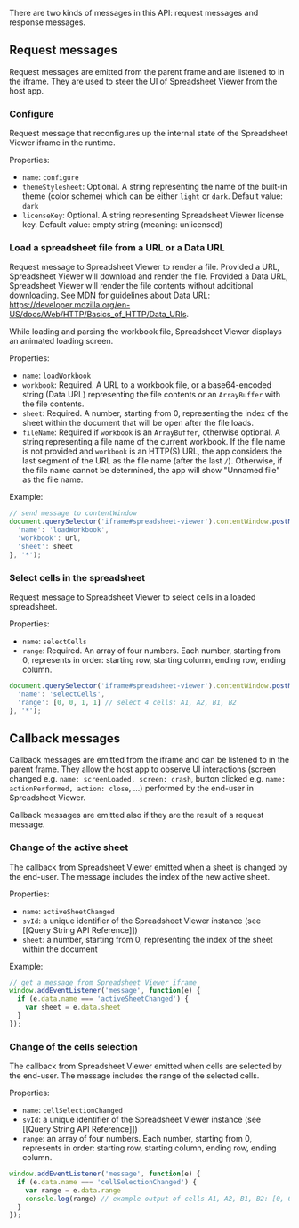There are two kinds of messages in this API: request messages and response messages.

## Request messages

Request messages are emitted from the parent frame and are listened to in the iframe. They are used to steer the UI of Spreadsheet Viewer from the host app.

### Configure

Request message that reconfigures up the internal state of the Spreadsheet Viewer iframe in the runtime.

Properties:

- `name`: `configure`
- `themeStylesheet`: Optional. A string representing the name of the built-in theme (color scheme) which can be either `light` or `dark`. Default value: `dark`
- `licenseKey`: Optional. A string representing Spreadsheet Viewer license key. Default value: empty string (meaning: unlicensed)

### Load a spreadsheet file from a URL or a Data URL

Request message to Spreadsheet Viewer to render a file. Provided a URL, Spreadsheet Viewer will download and render the file. Provided a Data URL, Spreadsheet Viewer will render the file contents without additional downloading. See MDN for guidelines about Data URL: https://developer.mozilla.org/en-US/docs/Web/HTTP/Basics_of_HTTP/Data_URIs.

While loading and parsing the workbook file, Spreadsheet Viewer displays an animated loading screen. 

Properties:

- `name`: `loadWorkbook`
- `workbook`: Required. A URL to a workbook file, or a base64-encoded string (Data URL) representing the file contents or an `ArrayBuffer` with the file contents.
- `sheet`: Required. A number, starting from 0, representing the index of the sheet within the document that will be open after the file loads.
- `fileName`: Required if `workbook` is an `ArrayBuffer`, otherwise optional. A string representing a file name of the current workbook. If the file name is not provided and `workbook` is an HTTP(S) URL, the app considers the last segment of the URL as the file name (after the last `/`). Otherwise, if the file name cannot be determined, the app will show "Unnamed file" as the file name.

Example:

```js
// send message to contentWindow
document.querySelector('iframe#spreadsheet-viewer').contentWindow.postMessage({
  'name': 'loadWorkbook',
  'workbook': url,
  'sheet': sheet
}, '*');
```

### Select cells in the spreadsheet
Request message to Spreadsheet Viewer to select cells in a loaded spreadsheet.

Properties:

- `name`: `selectCells`
- `range`: Required. An array of four numbers. Each number, starting from 0, represents in order: starting row, starting column, ending row, ending column.

```js
document.querySelector('iframe#spreadsheet-viewer').contentWindow.postMessage({
  'name': 'selectCells',
  'range': [0, 0, 1, 1] // select 4 cells: A1, A2, B1, B2
}, '*');
```

## Callback messages

Callback messages are emitted from the iframe and can be listened to in the parent frame. They allow the host app to observe UI interactions (screen changed e.g. `name: screenLoaded, screen: crash`, button clicked e.g. `name: actionPerformed, action: close`, ...) performed by the end-user in Spreadsheet Viewer.

Callback messages are emitted also if they are the result of a request message.

### Change of the active sheet
The callback from Spreadsheet Viewer emitted when a sheet is changed by the end-user. The message includes the index of the new active sheet.

Properties:

- `name`: `activeSheetChanged`
- `svId`: a unique identifier of the Spreadsheet Viewer instance (see [[Query String API Reference]])
- `sheet`: a number, starting from 0, representing the index of the sheet within the document

Example:

```js
// get a message from Spreadsheet Viewer iframe
window.addEventListener('message', function(e) {
  if (e.data.name === 'activeSheetChanged') {
    var sheet = e.data.sheet
  }
});
```

### Change of the cells selection
The callback from Spreadsheet Viewer emitted when cells are selected by the end-user. The message includes the range of the selected cells.

Properties:

- `name`: `cellSelectionChanged`
- `svId`: a unique identifier of the Spreadsheet Viewer instance (see [[Query String API Reference]])
- `range`: an array of four numbers. Each number, starting from 0, represents in order: starting row, starting column, ending row, ending column.

```js
window.addEventListener('message', function(e) {
  if (e.data.name === 'cellSelectionChanged') {
    var range = e.data.range
    console.log(range) // example output of cells A1, A2, B1, B2: [0, 0, 1, 1]
  }
});
```